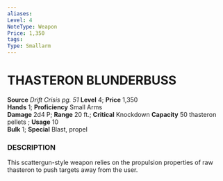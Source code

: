 ```yaml
---
aliases: 
Level: 4
NoteType: Weapon
Price: 1,350
tags: 
Type: Smallarm
---
```

# THASTERON BLUNDERBUSS
**Source** _Drift Crisis pg. 51_
**Level** 4; **Price** 1,350  
**Hands** 1; **Proficiency** Small Arms  
**Damage** 2d4 P; **Range** 20 ft.; **Critical** Knockdown
**Capacity** 50 thasteron pellets ; **Usage** 10  
**Bulk** 1; **Special** Blast, propel

### DESCRIPTION

This scattergun-style weapon relies on the propulsion properties of raw thasteron to push targets away from the user.